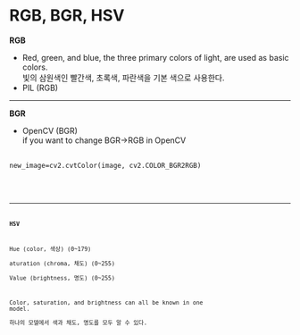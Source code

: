 RGB, BGR, HSV
===============
**RGB**   
- Red, green, and blue, the three primary colors of light, are used as basic colors.   
   빛의 삼원색인 빨간색, 초록색, 파란색을 기본 색으로 사용한다.    
- PIL (RGB)
---
**BGR**

-  OpenCV (BGR)   
if you want to change BGR->RGB in OpenCV
<pre>
 <code>
new_image=cv2.cvtColor(image, cv2.COLOR_BGR2RGB)
 <code/>
</pre>
---

**HSV**   

Hue (color, 색상) (0~179)     
aturation (chroma, 채도) (0~255)         
Value (brightness, 명도) (0~255)       
   
Color, saturation, and brightness can all be known in one model.   
 하나의 모델에서 색과 채도, 명도를 모두 알 수 있다. 


